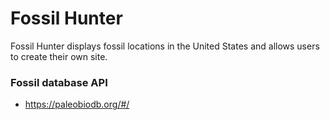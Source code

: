 # Fossil Hunter

Fossil Hunter displays fossil locations in the
United States and allows users to create their
own site.

### Fossil database API

*  https://paleobiodb.org/#/